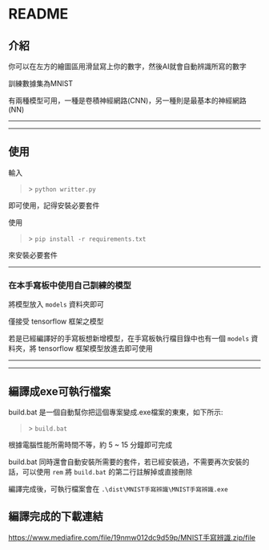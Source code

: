 # README

## 介紹

你可以在左方的繪圖區用滑鼠寫上你的數字，然後AI就會自動辨識所寫的數字

訓練數據集為MNIST

有兩種模型可用，一種是卷積神經網路(CNN)，另一種則是最基本的神經網路(NN)

---
---

## 使用

輸入
>\> `python writter.py`

即可使用，記得安裝必要套件

使用
>\> `pip install -r requirements.txt`

來安裝必要套件

---

### 在本手寫板中使用自己訓練的模型

將模型放入 `models` 資料夾即可

僅接受 tensorflow 框架之模型

若是已經編譯好的手寫板想新增模型，在手寫板執行檔目錄中也有一個 `models` 資料夾，將 tensorflow 框架模型放進去即可使用

---
---

## 編譯成exe可執行檔案

build.bat 是一個自動幫你把這個專案變成.exe檔案的東東，如下所示:
>\> `build.bat`

根據電腦性能所需時間不等，約 5 ~ 15 分鐘即可完成

build.bat 同時還會自動安裝所需要的套件，若已經安裝過，不需要再次安裝的話，可以使用 `rem` 將 `build.bat` 的第二行註解掉或直接刪除

編譯完成後，可執行檔案會在 `.\dist\MNIST手寫辨識\MNIST手寫辨識.exe`

## 編譯完成的下載連結

<https://www.mediafire.com/file/19nmw012dc9d59p/MNIST手寫辨識.zip/file>
